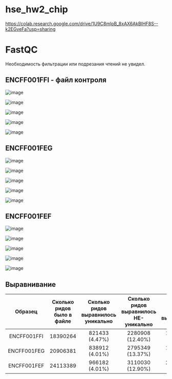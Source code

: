 # hse_hw2_chip

https://colab.research.google.com/drive/1U9C8mlpB_8xAX6AkBIHF8S--k2EGveFa?usp=sharing

# FastQC

Необходимость фильтрации или подрезания чтений не увидел.

## ENCFF001FFI - файл контроля

![image](https://user-images.githubusercontent.com/77894393/222066491-5094c292-3046-4a22-b3a5-f9742a81f724.png)

![image](https://user-images.githubusercontent.com/77894393/222066403-fc750070-a986-4bdb-8b80-e3718a54eaca.png)

![image](https://user-images.githubusercontent.com/77894393/222066643-f2d0d513-c64c-40e5-ad42-aeef123c6042.png)

![image](https://user-images.githubusercontent.com/77894393/222066742-ee757191-d24b-4ea6-a1ea-29e06c645252.png)

![image](https://user-images.githubusercontent.com/77894393/222066807-a2d3d8c2-0793-491e-8c18-8da82d044dd7.png)

## ENCFF001FEG

![image](https://user-images.githubusercontent.com/77894393/222066942-c98ee3bc-d5ef-4f24-a6b0-cdedba031585.png)

![image](https://user-images.githubusercontent.com/77894393/222066989-9b3a17b3-149a-4a41-99d7-3167b9234bc6.png)

![image](https://user-images.githubusercontent.com/77894393/222067027-3e72c65a-7653-42c5-b6a4-52a1b3a31868.png)

![image](https://user-images.githubusercontent.com/77894393/222067083-8a5e55eb-1e86-4b2e-ba8d-90e3a82e19f9.png)

![image](https://user-images.githubusercontent.com/77894393/222067126-4497c414-f555-4533-8d86-5bc73a9b2277.png)

## ENCFF001FEF

![image](https://user-images.githubusercontent.com/77894393/222067234-beb78d80-3789-4bc2-aacc-7999923a0b4e.png)

![image](https://user-images.githubusercontent.com/77894393/222067271-d2f75f91-870a-4aef-83b8-50b9c7ee2a5f.png)

![image](https://user-images.githubusercontent.com/77894393/222067312-f72d35cd-9577-4cb2-a396-8ac453eb48e1.png)

![image](https://user-images.githubusercontent.com/77894393/222067342-dfa02e17-93f6-4a38-bb7b-a4fc68f4e108.png)

![image](https://user-images.githubusercontent.com/77894393/222067385-f8376515-946e-427d-a448-cac676962313.png)

## Выравнивание 

|   Образец   | Сколько ридов было в файле | Сколько ридов выравнилось уникально | Сколько ридов выравнилось НЕ-уникально | Сколько ридов НЕ выравнилось |
|:-----------:|:--------------------------:|:-----------------------------------:|:--------------------------------------:|:----------------------------:|
| ENCFF001FFI |           18390264         |            821433 (4.47%)           |            2280908 (12.40%)            |       15287923 (83.13%)      |
| ENCFF001FEG |           20906381         |            838912 (4.01%)           |            2795349 (13.37%)            |       17272120 (82.62%)      |
| ENCFF001FEF |           24113389         |            966182 (4.01%)           |            3110030 (12.90%)            |       20037177 (83.10%)      |
